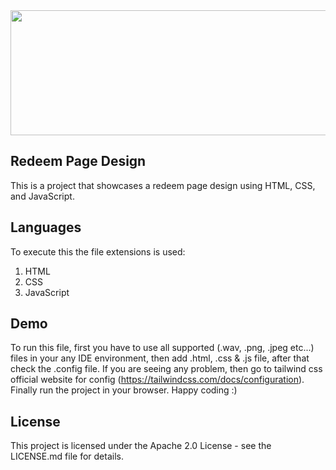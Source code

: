 <img width="1000" height="200" src="https://th.bing.com/th/id/R.426578508f49493fc6a6f58c076a17ee?rik=NQYRPeUHo7AKCQ&riu=http%3a%2f%2fi.imgur.com%2fetA2CVP.gif&ehk=lA2R%2bs%2bsapfSrbtCRR6vQMRidXD2eu%2baT3Pf2cP4Qjo%3d&risl=&pid=ImgRaw&r=0">

## Redeem Page Design

This is a project that showcases a redeem page design using HTML, CSS, and JavaScript.

## Languages

To execute this the file extensions is used:

1. HTML
2. CSS
3. JavaScript

## Demo
To run this file, first you have to use all supported (.wav, .png, .jpeg etc...) files in your any IDE environment, then add .html, .css & .js file, after that check the .config file. If you are seeing any problem, then go to tailwind css official website for config (https://tailwindcss.com/docs/configuration). Finally run the project in your browser. Happy coding :)


## License

This project is licensed under the Apache 2.0 License - see the LICENSE.md file for details.
